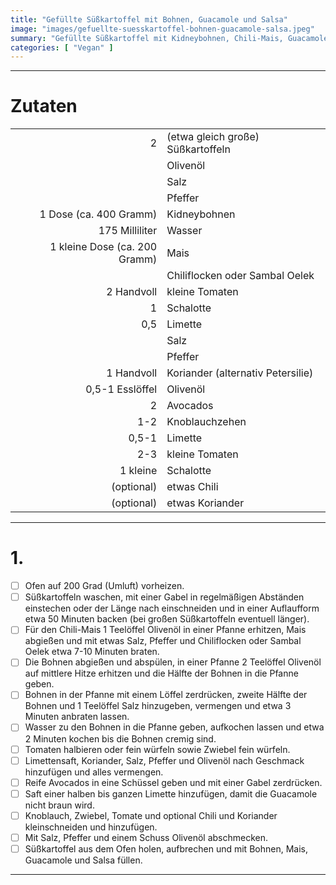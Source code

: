 ```yaml
---
title: "Gefüllte Süßkartoffel mit Bohnen, Guacamole und Salsa"
image: "images/gefuellte-suesskartoffel-bohnen-guacamole-salsa.jpeg"
summary: "Gefüllte Süßkartoffel mit Kidneybohnen, Chili-Mais, Guacamole und Tomaten-Zwiebel-Salsa"
categories: [ "Vegan" ]
---
```


---

# Zutaten

|                               |                                   |
|------------------------------:|:----------------------------------|
|                             2 | (etwa gleich große) Süßkartoffeln |
|                               | Olivenöl                          |
|                               | Salz                              |
|                               | Pfeffer                           |
|        1 Dose (ca. 400 Gramm) | Kidneybohnen                      |
|                175 Milliliter | Wasser                            |
| 1 kleine Dose (ca. 200 Gramm) | Mais                              |
|                               | Chiliflocken oder Sambal Oelek    |
|                    2 Handvoll | kleine Tomaten                    |
|                             1 | Schalotte                         |
|                           0,5 | Limette                           |
|                               | Salz                              |
|                               | Pfeffer                           |
|                    1 Handvoll | Koriander (alternativ Petersilie) |
|               0,5-1 Esslöffel | Olivenöl                          |
|                             2 | Avocados                          |
|                           1-2 | Knoblauchzehen                    |
|                         0,5-1 | Limette                           |
|                           2-3 | kleine Tomaten                    |
|                      1 kleine | Schalotte                         |
|                    (optional) | etwas Chili                       |
|                    (optional) | etwas Koriander                   |

---

# 1.

- [ ] Ofen auf 200 Grad (Umluft) vorheizen.
- [ ] Süßkartoffeln waschen, mit einer Gabel in regelmäßigen Abständen einstechen oder der Länge nach einschneiden und
  in einer Auflaufform etwa 50 Minuten backen (bei großen Süßkartoffeln eventuell länger).
- [ ] Für den Chili-Mais 1 Teelöffel Olivenöl in einer Pfanne erhitzen, Mais abgießen und mit etwas Salz, Pfeffer und
  Chiliflocken oder Sambal Oelek etwa 7-10 Minuten braten.
- [ ] Die Bohnen abgießen und abspülen, in einer Pfanne 2 Teelöffel Olivenöl auf mittlere Hitze erhitzen und die Hälfte
  der Bohnen in die Pfanne geben.
- [ ] Bohnen in der Pfanne mit einem Löffel zerdrücken, zweite Hälfte der Bohnen und 1 Teelöffel Salz hinzugeben,
  vermengen und etwa 3 Minuten anbraten lassen.
- [ ] Wasser zu den Bohnen in die Pfanne geben, aufkochen lassen und etwa 2 Minuten kochen bis die Bohnen cremig sind.
- [ ] Tomaten halbieren oder fein würfeln sowie Zwiebel fein würfeln.
- [ ] Limettensaft, Koriander, Salz, Pfeffer und Olivenöl nach Geschmack hinzufügen und alles vermengen.
- [ ] Reife Avocados in eine Schüssel geben und mit einer Gabel zerdrücken.
- [ ] Saft einer halben bis ganzen Limette hinzufügen, damit die Guacamole nicht braun wird.
- [ ] Knoblauch, Zwiebel, Tomate und optional Chili und Koriander kleinschneiden und hinzufügen.
- [ ] Mit Salz, Pfeffer und einem Schuss Olivenöl abschmecken.
- [ ] Süßkartoffel aus dem Ofen holen, aufbrechen und mit Bohnen, Mais, Guacamole und Salsa füllen.

---
